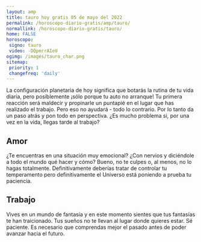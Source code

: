```yaml
---
layout: amp
title: tauro hoy gratis 05 de mayo del 2022 
permalink: /horoscopo-diario-gratis/amp/tauro/
normallink: /horoscopo-diario-gratis/tauro/
home: FALSE
horoscopo:
 signo: tauro
 video: -DQpmrrAIeU
ogimg: /images/tauro_char.png
sitemap:
 priority: 1
 changefreq: 'daily'
---
```



La configuración planetaria de hoy significa que botarás la rutina de tu vida diaria, pero posiblemente ¡sólo porque tu auto no arranque! Tu primera reacción será maldecir y propinarle un puntapié en el lugar que has realizado el trabajo. Pero eso no ayudará - todo lo contrario. Por lo tanto da un paso atrás y pon todo en perspectiva. ¿Es mucho problema si, por una vez en la vida, llegas tarde al trabajo?

## Amor

¿Te encuentras en una situación muy emocional? ¿Con nervios y diciéndole a todo el mundo qué hacer y cómo? Bueno, no te culpes o, al menos, no lo hagas totalmente. Definitivamente deberías tratar de controlar tu temperamento pero definitivamente el Universo está poniendo a prueba tu paciencia.

## Trabajo

Vives en un mundo de fantasía y en este momento sientes que tus fantasías te han traicionado. Tus sueños no te llevan al lugar donde quieres estar. Sé paciente. Es necesario que comprendas mejor el pasado antes de poder avanzar hacia el futuro.